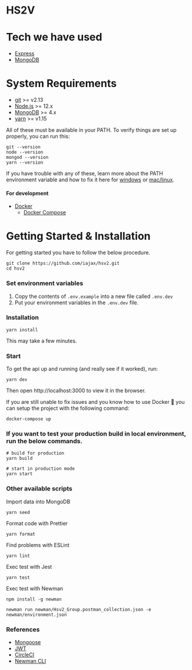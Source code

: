# HS2V

# Tech we have used

- [Express](https://github.com/expressjs/express)
- [MongoDB](https://docs.mongodb.com/guides/)

# System Requirements
- [git](https://git-scm.com/) >= v2.13
- [Node.js](https://nodejs.org/en/) >= 12.x
- [MongoDB](https://www.mongodb.com/) >= 4.x
- [yarn](https://classic.yarnpkg.com/en/) >= v1.15

All of these must be available in your PATH. To verify things are set up properly, you can run this:
```shell
git --version
node --version
mongod --version
yarn --version
```

If you have trouble with any of these, learn more about the PATH environment variable and how to fix it here for [windows](https://www.howtogeek.com/118594/how-to-edit-your-system-path-for-easy-command-line-access/) or [mac/linux](https://stackoverflow.com/questions/24306398/how-to-add-mongo-commands-to-path-on-mac-osx/24322978#24322978).

#### For development
- [Docker](https://www.docker.com/)
    - [Docker Compose](https://docs.docker.com/compose/)

# Getting Started & Installation

For getting started you have to follow the below procedure.

```shell
git clone https://github.com/iajax/hsv2.git
cd hsv2
```

### Set environment variables
1. Copy the contents of `.env.example` into a new file called `.env.dev`
2. Put your environment variables in the `.env.dev` file.

### Installation
```shell
yarn install
```

This may take a few minutes.

### Start

To get the api up and running (and really see if it worked), run:

```shell
yarn dev
```

Then open http://localhost:3000 to view it in the browser.

If you are still unable to fix issues and you know how to use Docker 🐳 you can
setup the project with the following command:

```shell
docker-compose up
```

### If you want to test your production build in local environment, run the below commands.

```shell
# build for production
yarn build

# start in production mode
yarn start
```

### Other available scripts

Import data into MongoDB
```shell
yarn seed
```

Format code with Prettier
```shell
yarn format
```

Find problems with ESLint
```shell
yarn lint
```

Exec test with Jest
```shell
yarn test
```

Exec test with Newman
```shell
npm install -g newman

newman run newman/Hsv2_Group.postman_collection.json -e newman/environment.json
```

### References

- [Mongoose](https://mongoosejs.com/)
- [JWT](https://www.npmjs.com/package/jsonwebtoken)
- [CircleCI](https://circleci.com/)
- [Newman CLI](https://www.npmjs.com/package/newman)